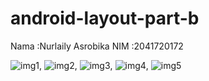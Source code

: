 # android-layout-part-b

Nama :Nurlaily Asrobika
NIM :2041720172

![img1](image/1.jpeg),
![img2](image/2.jpeg),
![img3](image/3.jpeg),
![img4](image/4.jpeg),
![img5](image/5.jpeg)
